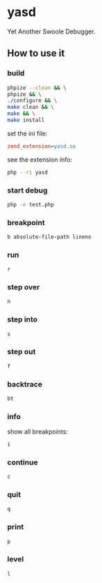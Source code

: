 # yasd

Yet Another Swoole Debugger.

## How to use it

### build

```bash
phpize --clean && \
phpize && \
./configure && \
make clean && \
make && \
make install
```

set the ini file:

```ini
zend_extension=yasd.so
```

see the extension info:

```bash
php --ri yasd
```

### start debug

```bash
php -e test.php
```

### breakpoint

```bash
b absolute-file-path lineno
```

### run

```bash
r
```

### step over

```bash
n
```

### step into

```bash
s
```

### step out

```bash
f
```

### backtrace

```bash
bt
```

### info

show all breakpoints:

```bash
i
```

### continue

```bash
c
```

### quit

```bash
q
```

### print

```bash
p
```

### level

```bash
l
```

